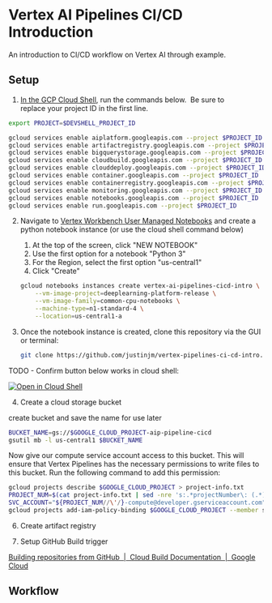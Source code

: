 # Vertex AI Pipelines CI/CD Introduction

An introduction to CI/CD workflow on Vertex AI through example. 


## Setup 

1.  [In the GCP Cloud Shell](https://console.cloud.google.com/home/dashboard?cloudshell=true), run the commands below.  Be sure to replace your project ID in the first line.
```sh
export PROJECT=$DEVSHELL_PROJECT_ID

gcloud services enable aiplatform.googleapis.com --project $PROJECT_ID
gcloud services enable artifactregistry.googleapis.com --project $PROJECT_ID
gcloud services enable bigquerystorage.googleapis.com --project $PROJECT_ID
gcloud services enable cloudbuild.googleapis.com --project $PROJECT_ID
gcloud services enable clouddeploy.googleapis.com --project $PROJECT_ID
gcloud services enable container.googleapis.com --project $PROJECT_ID
gcloud services enable containerregistry.googleapis.com --project $PROJECT_ID
gcloud services enable monitoring.googleapis.com --project $PROJECT_ID
gcloud services enable notebooks.googleapis.com --project $PROJECT_ID
gcloud services enable run.googleapis.com --project $PROJECT_ID
```

2.  Navigate to [Vertex Workbench User Managed Notebooks](https://console.cloud.google.com/ai-platform/notebooks) and create a python notebook instance (or use the cloud shell command below)
    1.  At the top of the screen, click "NEW NOTEBOOK"
    2.  Use the first option for a notebook "Python 3"
    3.  For the Region, select the first option "us-central1" 
    4.  Click "Create"
    ```sh
    gcloud notebooks instances create vertex-ai-pipelines-cicd-intro \
        --vm-image-project=deeplearning-platform-release \
        --vm-image-family=common-cpu-notebooks \
        --machine-type=n1-standard-4 \
        --location=us-central1-a 
    ```

3.  Once the notebook instance is created, clone this repository via the GUI or terminal: 
    ```sh
    git clone https://github.com/justinjm/vertex-pipelines-ci-cd-intro.git
    ```

TODO - Confirm button below works in cloud shell: 

[![Open in Cloud Shell](https://gstatic.com/cloudssh/images/open-btn.svg)](https://ssh.cloud.google.com/cloudshell/editor?cloudshell_git_repo=https://github.com/justinjm/vertex-pipelines-ci-cd-intro.git)



4. Create a cloud storage bucket 

create bucket and save the name for use later

```sh
BUCKET_NAME=gs://$GOOGLE_CLOUD_PROJECT-aip-pipeline-cicd
gsutil mb -l us-central1 $BUCKET_NAME
```

Now give our compute service account access to this bucket. This will ensure that Vertex Pipelines has the necessary permissions to write files to this bucket. Run the following command to add this permission: 

```sh
gcloud projects describe $GOOGLE_CLOUD_PROJECT > project-info.txt
PROJECT_NUM=$(cat project-info.txt | sed -nre 's:.*projectNumber\: (.*):\1:p')
SVC_ACCOUNT="${PROJECT_NUM//\'/}-compute@developer.gserviceaccount.com"
gcloud projects add-iam-policy-binding $GOOGLE_CLOUD_PROJECT --member serviceAccount:$SVC_ACCOUNT --role roles/storage.objectAdmin
```


6. Create artifact registry 



7. Setup GitHub Build trigger 

[Building repositories from GitHub  |  Cloud Build Documentation  |  Google Cloud](https://cloud.google.com/build/docs/automating-builds/github/build-repos-from-github)




## Workflow 